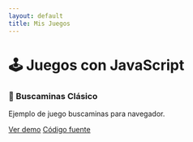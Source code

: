 ```yaml
---
layout: default
title: Mis Juegos
---
```


# 🕹️  Juegos con JavaScript 

<div class="project-card">
    <div class="project-content">
        <h3>🔹 Buscaminas Clásico</h3>
        <p>Ejemplo de juego buscaminas para navegador.</p>
    </div>
    <div class="project-buttons">
        <a href="./buscaminas">Ver demo</a>
        <a href="https://github.com/jesuslj0/buscaminas">Código fuente</a>
    </div>
</div>
